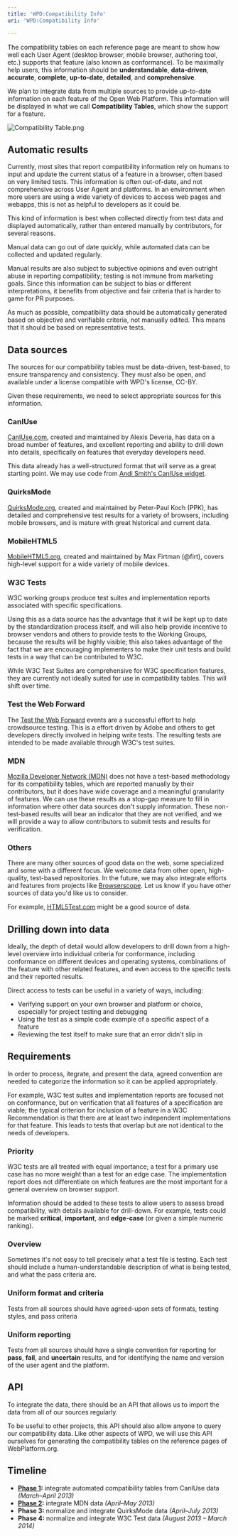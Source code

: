 ```yaml
---
title: 'WPD:Compatibility Info'
uri: 'WPD:Compatibility Info'

---
```

The compatibility tables on each reference page are meant to show how well each User Agent (desktop browser, mobile browser, authoring tool, etc.) supports that feature (also known as conformance). To be maximally help users, this information should be **understandable**, **data-driven**, **accurate**, **complete**, **up-to-date**, **detailed**, and **comprehensive**.

We plan to integrate data from multiple sources to provide up-to-date information on each feature of the Open Web Platform. This information will be displayed in what we call **Compatibility Tables**, which show the support for a feature.

![Compatibility Table.png](//static.webplatform.org/4/49/Compatibility_Table.png)

## Automatic results

Currently, most sites that report compatibility information rely on humans to input and update the current status of a feature in a browser, often based on very limited tests. This information is often out-of-date, and not comprehensive across User Agent and platforms. In an environment when more users are using a wide variety of devices to access web pages and webapps, this is not as helpful to developers as it could be.

This kind of information is best when collected directly from test data and displayed automatically, rather than entered manually by contributors, for several reasons.

Manual data can go out of date quickly, while automated data can be collected and updated regularly.

Manual results are also subject to subjective opinions and even outright abuse in reporting compatibility; testing is not immune from marketing goals. Since this information can be subject to bias or different interpretations, it benefits from objective and fair criteria that is harder to game for PR purposes.

As much as possible, compatibility data should be automatically generated based on objective and verifiable criteria, not manually edited. This means that it should be based on representative tests.

## Data sources

The sources for our compatibility tables must be data-driven, test-based, to ensure transparency and consistency. They must also be open, and available under a license compatible with WPD's license, CC-BY.

Given these requirements, we need to select appropriate sources for this information.

### CanIUse

[CanIUse.com](http://caniuse.com/), created and maintained by Alexis Deveria, has data on a broad number of features, and excellent reporting and ability to drill down into details, specifically on features that everyday developers need.

This data already has a well-structured format that will serve as a great starting point. We may use code from [Andi Smith's CanIUse widget](http://andismith.github.com/caniuse-widget/).

### QuirksMode

[QuirksMode.org](http://www.quirksmode.org/compatibility.html), created and maintained by Peter-Paul Koch (PPK), has detailed and comprehensive test results for a variety of browsers, including mobile browsers, and is mature with great historical and current data.

### MobileHTML5

[MobileHTML5.org](http://mobilehtml5.org/), created and maintained by Max Firtman (@firt), covers high-level support for a wide variety of mobile devices.

### W3C Tests

W3C working groups produce test suites and implementation reports associated with specific specifications.

Using this as a data source has the advantage that it will be kept up to date by the standardization process itself, and will also help provide incentive to browser vendors and others to provide tests to the Working Groups, because the results will be highly visible; this also takes advantage of the fact that we are encouraging implementers to make their unit tests and build tests in a way that can be contributed to W3C.

While W3C Test Suites are comprehensive for W3C specification features, they are currently not ideally suited for use in compatibility tables. This will shift over time.

### Test the Web Forward

The [Test the Web Forward](http://testthewebforward.org/) events are a successful effort to help crowdsource testing. This is a effort driven by Adobe and others to get developers directly involved in helping write tests. The resulting tests are intended to be made available through W3C's test suites.

### MDN

[Mozilla Developer Network (MDN)](https://developer.mozilla.org/) does not have a test-based methodology for its compatibility tables, which are reported manually by their contributors, but it does have wide coverage and a meaningful granularity of features. We can use these results as a stop-gap measure to fill in information where other data sources don't supply information. These non-test-based results will bear an indicator that they are not verified, and we will provide a way to allow contributors to submit tests and results for verification.

### Others

There are many other sources of good data on the web, some specialized and some with a different focus. We welcome data from other open, high-quality, test-based repositories. In the future, we may also integrate efforts and features from projects like [Browserscope](http://www.browserscope.org/). Let us know if you have other sources of data you'd like us to consider.

For example, [HTML5Test.com](http://html5test.com/) might be a good source of data.

## Drilling down into data

Ideally, the depth of detail would allow developers to drill down from a high-level overview into individual criteria for conformance, including conformance on different devices and operating systems, combinations of the feature with other related features, and even access to the specific tests and their reported results.

Direct access to tests can be useful in a variety of ways, including:

-   Verifying support on your own browser and platform or choice, especially for project testing and debugging
-   Using the test as a simple code example of a specific aspect of a feature
-   Reviewing the test itself to make sure that an error didn't slip in

## Requirements

In order to process, itegrate, and present the data, agreed convention are needed to categorize the information so it can be applied appropriately.

For example, W3C test suites and implementation reports are focused not on conformance, but on verification that all features of a specification are viable; the typical criterion for inclusion of a feature in a W3C Recommendation is that there are at least two independent implementations for that feature. This leads to tests that overlap but are not identical to the needs of developers.

### Priority

W3C tests are all treated with equal importance; a test for a primary use case has no more weight than a test for an edge case. The implementation report does not differentiate on which features are the most important for a general overview on browser support.

Information should be added to these tests to allow users to assess broad compatibility, with details available for drill-down. For example, tests could be marked **critical**, **important**, and **edge-case** (or given a simple numeric ranking).

### Overview

Sometimes it's not easy to tell precisely what a test file is testing. Each test should include a human-understandable description of what is being tested, and what the pass criteria are.

### Uniform format and criteria

Tests from all sources should have agreed-upon sets of formats, testing styles, and pass criteria

### Uniform reporting

Tests from all sources should have a single convention for reporting for **pass**, **fail**, and **uncertain** results, and for identifying the name and version of the user agent and the platform.

## API

To integrate the data, there should be an API that allows us to import the data from all of our sources regularly.

To be useful to other projects, this API should also allow anyone to query our compatibility data. Like other aspects of WPD, we will use this API ourselves for generating the compatibility tables on the reference pages of WebPlatform.org.

## Timeline

-   **[Phase 1](/WPD:Compatibility_Info/Phase_1):** integrate automated compatibility tables from CanIUse data *(March–April 2013)*
-   **[Phase 2](/WPD:Compatibility_Info/Phase_2):** integrate MDN data *(April–May 2013)*
-   **Phase 3:** normalize and integrate QuirksMode data *(April–July 2013)*
-   **Phase 4:** normalize and integrate W3C Test data *(August 2013 – March 2014)*
